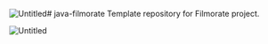 ![Untitled](https://github.com/mFurtov/java-filmorate/assets/139979986/61d237e8-2891-49c1-956f-6af269ee982f)# java-filmorate
Template repository for Filmorate project.

![Untitled](https://github.com/mFurtov/java-filmorate/assets/139979986/409adbab-567d-4709-b5a3-3cb26b2c7686)
